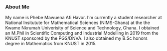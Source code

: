 ### About Me

My name is Phebe Mawuena Afi Havor. I’m currently a student researcher at National Insitutute for Mathematical Sciences (NIMS-Ghana) at the the Kwame Nkrumah Univerisity of Science and Technology, Ghana. I obtained an M.Phil in Scientific Computing and Industrial Modelling in 2019 from the KNUST sponsored by the PGS/DNVA.
I also obtained my B.Sc honors degree in Mathematics from KNUST in 2015.
